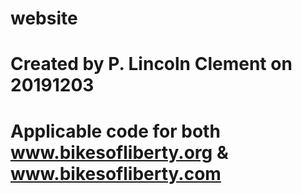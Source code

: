# website
# Created by P. Lincoln Clement on 20191203
# Applicable code for both www.bikesofliberty.org & www.bikesofliberty.com
